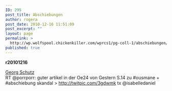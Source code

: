 ```yaml
---
ID: 295
post_title: Abschiebungen
author: rogera
post_date: 2010-12-16 11:51:09
post_excerpt: ""
layout: page
permalink: >
  http://wp.wolfspool.chickenkiller.com/wprcs1/pg-coll-1/abschiebungen/
published: true
---
```

<strong>r20101216</strong>
<div><a href="http://www.facebook.com/georg.schuetz">Georg Schutz</a></div>
RT @porrporr: guter artikel in der Oe24 von Gestern S.14 zu #ousmane + #abschiebung skandal &gt; <a rel="nofollow" href="http://twitpic.com/3gdwmk" target="_blank">http://twitpic.com/3gdwmk</a> tx @isabelledaniel